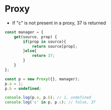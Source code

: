 # Proxy
* If "c" is not present in a proxy, 37 is returned

```javascript
const manager = {
    get(source, prop) {
        if(prop in source){
            return source[prop];
        }else{
            return 37;
        }
    }
};

const p = new Proxy({}, manager);
p.a = 1;
p.b = undefined;

console.log(p.a, p.b); // 1, undefined
console.log('c' in p, p.c); // false, 37
```
